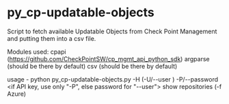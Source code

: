 # py_cp-updatable-objects
Script to fetch available Updatable Objects from Check Point Management and putting them into a csv file.

Modules used:
cpapi (https://github.com/CheckPointSW/cp_mgmt_api_python_sdk)
argparse (should be there by default)
csv (should be there by default)

usage - 
python py_cp-updatable-objects.py -H <Check Point Management Server> (-U/--user <api user name>) -P/--password <if API key, use only "-P", else password for "--user"> show repositories (-f Azure)
  
  

